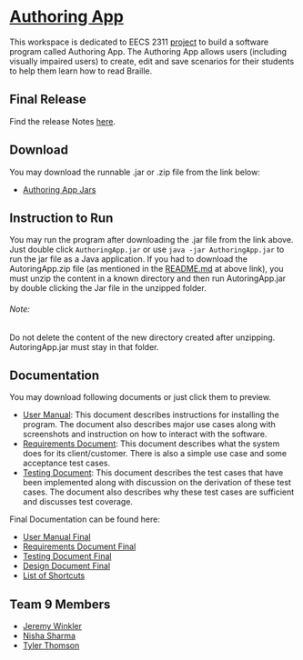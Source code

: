# [Authoring App](https://github.com/NS-01/forked_enamel)

This workspace is dedicated to EECS 2311 [project](https://wiki.eecs.yorku.ca/course_archive/2017-18/W/2311/proj) to build a software program called Authoring App. The Authoring App allows users (including visually impaired users) to create, edit and save scenarios for their students to help them learn how to read Braille.

## Final Release
Find the release Notes [here](https://github.com/NS-01/forked_enamel/blob/master/README.txt).

## Download
You may download the runnable .jar or .zip file from the link below: 
* [Authoring App Jars](https://github.com/NS-01/forked_enamel/tree/master/Authoring%20App%20Jars)

## Instruction to Run
You may run the program after downloading the .jar file from the link above. Just double click `AuthoringApp.jar` or use `java -jar AuthoringApp.jar` to run the jar file as a Java application. If you had to download the AutoringApp.zip file (as mentioned in the [README.md](https://github.com/NS-01/forked_enamel/blob/master/Authoring%20App%20Jars/README.md) at above link), you must unzip the content in a known directory and then run AutoringApp.jar by double clicking the Jar file in the unzipped folder.

###### Note:
Do not delete the content of the new directory created after unzipping. AutoringApp.jar must stay in that folder.

## Documentation
You may download following documents or just click them to preview.

* [User Manual](https://github.com/NS-01/forked_enamel/blob/master/Documentation/2311%20-%20User%20Manual%20%5BMidterm%20Submission%5D.pdf): This document describes  instructions for installing the program. The document also describes major use cases along with  screenshots and instruction on how to interact with the software.  
* [Requirements Document](https://github.com/NS-01/forked_enamel/blob/master/Documentation/Requirements%20Document%20%5BMidterm%20Submission%5D.pdf): This document describes what the system does for its client/customer. There is also a simple use case and some acceptance test cases.
* [Testing Document](https://github.com/NS-01/forked_enamel/blob/master/Documentation/Testing%20Documents%20%5BMidterm%20Submission%5D.pdf): This document describes the test cases that have been implemented along with discussion on the derivation of these test cases. The document also describes why these test cases are
sufficient and discusses test coverage. 

Final Documentation can be found here:
* [User Manual Final](https://github.com/NS-01/forked_enamel/blob/master/Documentation/2311%20-%20User%20Manual%20%5BFinal%20Submission%5D.pdf) 
* [Requirements Document Final](https://github.com/NS-01/forked_enamel/blob/master/Documentation/Requirements%20Document%20Final.pdf)
* [Testing Document Final](https://github.com/NS-01/forked_enamel/blob/master/Documentation/Testing%20Documents%20%5BFinal%20Submission%5D.pdf)
* [Design Document Final](https://github.com/NS-01/forked_enamel/blob/master/Documentation/Design%20Document.pdf)
* [List of Shortcuts](https://github.com/NS-01/forked_enamel/blob/master/Documentation/List%20of%20Short%20Cuts.pdf)


## Team 9 Members 

* [Jeremy Winkler](https://github.com/JeremyWinkler)
* [Nisha Sharma](https://github.com/NS-01)
* [Tyler Thomson](https://github.com/tynt7)
